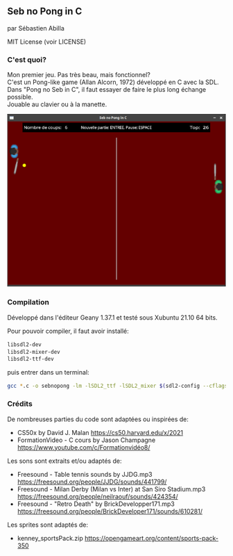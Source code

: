 ## Seb no Pong in C

par Sébastien Abilla

MIT License (voir LICENSE)

### C'est quoi?

Mon premier jeu. Pas très beau, mais fonctionnel?  
C'est un Pong-like game (Allan Alcorn, 1972) développé en C avec la SDL.  
Dans "Pong no Seb in C", il faut essayer de faire le plus long échange possible.  
Jouable au clavier ou à la manette. 

![Aperçu](res/demo.png) 

### Compilation

Développé dans l'éditeur Geany 1.37.1 et testé sous Xubuntu 21.10 64 bits.  

Pour pouvoir compiler, il faut avoir installé:

```bash
libsdl2-dev
libsdl2-mixer-dev
libsdl2-ttf-dev
```

puis entrer dans un terminal:

```bash
gcc *.c -o sebnopong -lm -lSDL2_ttf -lSDL2_mixer $(sdl2-config --cflags --libs)
```

### Crédits

De nombreuses parties du code sont adaptées ou inspirées de:
* CS50x by David J. Malan https://cs50.harvard.edu/x/2021
* FormationVideo - C cours by Jason Champagne https://www.youtube.com/c/Formationvidéo8/

Les sons sont extraits et/ou adaptés de:
* Freesound - Table tennis sounds by JJDG.mp3 https://freesound.org/people/JJDG/sounds/441799/
* Freesound - Milan Derby (Milan vs Inter) at San Siro Stadium.mp3 https://freesound.org/people/neilraouf/sounds/424354/
* Freesound - "Retro Death" by BrickDevelopper171.mp3 https://freesound.org/people/BrickDeveloper171/sounds/610281/

Les sprites sont adaptés de:
* kenney_sportsPack.zip https://opengameart.org/content/sports-pack-350


